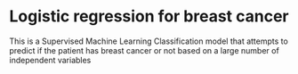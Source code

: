 # Logistic regression for breast cancer
 This is a Supervised Machine Learning Classification model that attempts to predict if the patient has breast cancer or not based on a large number of independent variables

